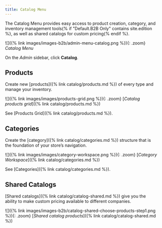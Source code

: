 ```yaml
---
title: Catalog Menu
---
```


The Catalog Menu provides easy access to product creation, category, and inventory management tools{% if "Default.B2B Only" contains site.edition %}, as well as shared catalogs for custom pricing{% endif %}.

![]({% link images/images-b2b/admin-menu-catalog.png %}){: .zoom}
<span class="caption-edition-b2b">_Catalog Menu_</span>

On the _Admin_ sidebar, click **Catalog**.

## Products

Create new [products]({% link catalog/products.md %}) of every type and manage your inventory.

![]({% link images/images/products-grid.png %}){: .zoom}
[_Catalog products grid_]({% link catalog/products.md %})

See [Products Grid]({% link catalog/products.md %}).

## Categories

Create the [category]({% link catalog/categories.md %}) structure that is the foundation of your store’s navigation.

![]({% link images/images/category-workspace.png %}){: .zoom}
[_Category Workspace_]({% link catalog/categories.md %})

See [Categories]({% link catalog/categories.md %}).

## <span class="heading-edition-b2b">Shared Catalogs</span>

[Shared catalogs]({% link catalog/catalog-shared.md %}) give you the ability to make custom pricing available to different companies.

![]({% link images/images-b2b/catalog-shared-choose-products-step1.png %}){: .zoom}
[_Shared catalog products_]({% link catalog/catalog-shared.md %})
